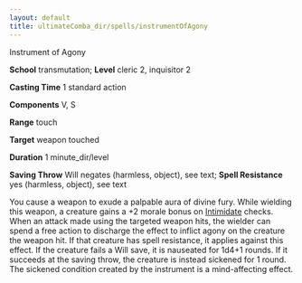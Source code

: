 ```yaml
---
layout: default
title: ultimateComba_dir/spells/instrumentOfAgony
---
```

Instrument of Agony

**School** transmutation; **Level** cleric 2, inquisitor 2

**Casting Time** 1 standard action

**Components** V, S

**Range** touch

**Target** weapon touched

**Duration** 1 minute_dir/level

**Saving Throw** Will negates (harmless, object), see text; **Spell Resistance** yes (harmless, object), see text

You cause a weapon to exude a palpable aura of divine fury. While wielding this weapon, a creature gains a +2 morale bonus on [Intimidate](skills/intimidate#_intimidate) checks. When an attack made using the targeted weapon hits, the wielder can spend a free action to discharge the effect to inflict agony on the creature the weapon hit. If that creature has spell resistance, it applies against this effect. If the creature fails a Will save, it is nauseated for 1d4+1 rounds. If it succeeds at the saving throw, the creature is instead sickened for 1 round. The sickened condition created by the instrument is a mind-affecting effect.

